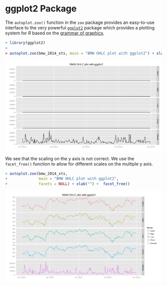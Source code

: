 

# ggplot2 Package

The `autoplot.zoo()` function in the `zoo` package provides an easy-to-use interface
to the very powerful [`ggplot2`](http://ggplot2.org/) package which provides a plotting system for *R*
based on the [grammar of graphics](http://www.amazon.de/The-Grammar-Graphics-Statistics-Computing/dp/0387245448).




```r
> library(ggplot2)
> 
> autoplot.zoo(bmw_2014_xts, main = "BMW OHLC plot with ggplot2") + xlab("")
```

<img src="figure/autoplotzoo1-1.png" title="plot of chunk autoplotzoo1" alt="plot of chunk autoplotzoo1" style="display: block; margin: auto;" />

We see that the scaling on the y axis is not correct. 
We use the `facet_free()` function to allow for different scales on the multiple y axis.


```r
> autoplot.zoo(bmw_2014_xts, 
+              main = "BMW OHLC plot with ggplot2",
+              facets = NULL) + xlab("") +  facet_free()
```

<img src="figure/autoplotzoo2-1.png" title="plot of chunk autoplotzoo2" alt="plot of chunk autoplotzoo2" style="display: block; margin: auto;" />
